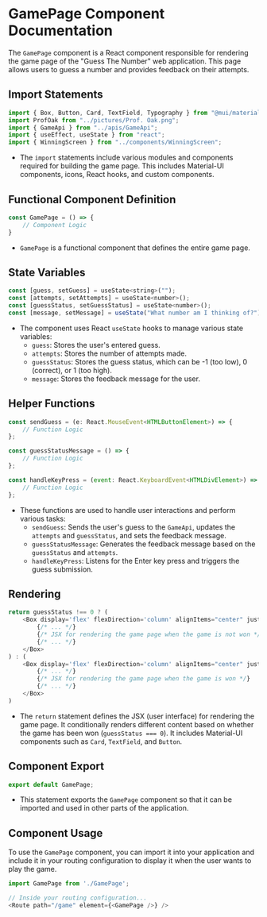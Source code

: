 # GamePage Component Documentation

The `GamePage` component is a React component responsible for rendering the game page of the "Guess The Number" web application. This page allows users to guess a number and provides feedback on their attempts.

## Import Statements

```javascript
import { Box, Button, Card, TextField, Typography } from "@mui/material";
import ProfOak from "../pictures/Prof. Oak.png";
import { GameApi } from "../apis/GameApi";
import { useEffect, useState } from "react";
import { WinningScreen } from "../components/WinningScreen";
```

- The `import` statements include various modules and components required for building the game page. This includes Material-UI components, icons, React hooks, and custom components.

## Functional Component Definition

```javascript
const GamePage = () => {
    // Component Logic
}
```

- `GamePage` is a functional component that defines the entire game page.

## State Variables

```javascript
const [guess, setGuess] = useState<string>("");
const [attempts, setAttempts] = useState<number>();
const [guessStatus, setGuessStatus] = useState<number>();
const [message, setMessage] = useState("What number am I thinking of?");
```

- The component uses React `useState` hooks to manage various state variables:
  - `guess`: Stores the user's entered guess.
  - `attempts`: Stores the number of attempts made.
  - `guessStatus`: Stores the guess status, which can be -1 (too low), 0 (correct), or 1 (too high).
  - `message`: Stores the feedback message for the user.

## Helper Functions

```javascript
const sendGuess = (e: React.MouseEvent<HTMLButtonElement>) => {
    // Function Logic
};

const guessStatusMessage = () => {
    // Function Logic
};

const handleKeyPress = (event: React.KeyboardEvent<HTMLDivElement>) => {
    // Function Logic
};
```

- These functions are used to handle user interactions and perform various tasks:
  - `sendGuess`: Sends the user's guess to the `GameApi`, updates the `attempts` and `guessStatus`, and sets the feedback message.
  - `guessStatusMessage`: Generates the feedback message based on the `guessStatus` and `attempts`.
  - `handleKeyPress`: Listens for the Enter key press and triggers the guess submission.

## Rendering

```javascript
return guessStatus !== 0 ? (
    <Box display='flex' flexDirection='column' alignItems="center" justifyContent="center" sx={{ width: 'fit-content', mt: '150px', mx: 'auto' }}>
        {/* ... */}
        {/* JSX for rendering the game page when the game is not won */}
        {/* ... */}
    </Box>
) : ( 
    <Box display='flex' flexDirection='column' alignItems="center" justifyContent="center" sx={{ width: 'fit-content', mt: '150px', mx: 'auto' }}>
        {/* ... */}
        {/* JSX for rendering the game page when the game is won */}
        {/* ... */}
    </Box>
)
```

- The `return` statement defines the JSX (user interface) for rendering the game page. It conditionally renders different content based on whether the game has been won (`guessStatus === 0`). It includes Material-UI components such as `Card`, `TextField`, and `Button`.

## Component Export

```javascript
export default GamePage;
```

- This statement exports the `GamePage` component so that it can be imported and used in other parts of the application.

## Component Usage

To use the `GamePage` component, you can import it into your application and include it in your routing configuration to display it when the user wants to play the game.

```javascript
import GamePage from './GamePage';

// Inside your routing configuration...
<Route path="/game" element={<GamePage />} />
```